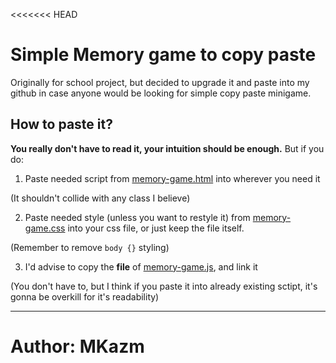 <<<<<<< HEAD

# Simple Memory game to copy paste

Originally for school project, but decided to upgrade it and paste into my github in case anyone would be looking for simple copy paste minigame.

## How to paste it?

**You really don't have to read it, your intuition should be enough.**
But if you do:

1. Paste needed script from [memory-game.html](memory-game.html) into wherever you need it

(It shouldn't collide with any class I believe)

2. Paste needed style (unless you want to restyle it) from [memory-game.css](memory-game.css) into your css file, or just keep the file itself.

(Remember to remove `body {}` styling)

3. I'd advise to copy the **file** of [memory-game.js](memory-game.js), and link it

(You don't have to, but I think if you paste it into already existing sctipt, it's gonna be overkill for it's readability)

---

# Author: MKazm
